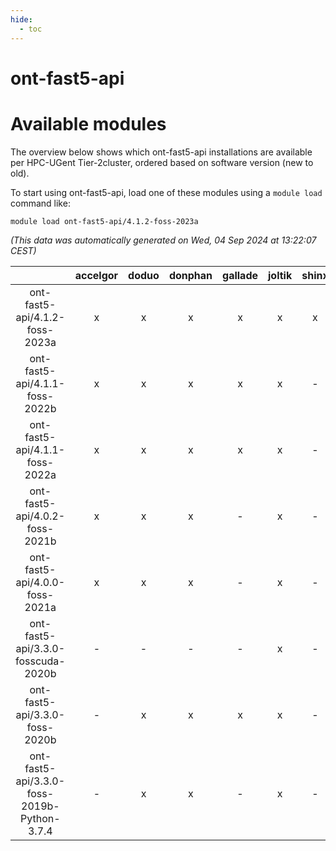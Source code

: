 ```yaml
---
hide:
  - toc
---
```


ont-fast5-api
=============

# Available modules


The overview below shows which ont-fast5-api installations are available per HPC-UGent Tier-2cluster, ordered based on software version (new to old).

To start using ont-fast5-api, load one of these modules using a `module load` command like:

```shell
module load ont-fast5-api/4.1.2-foss-2023a
```

*(This data was automatically generated on Wed, 04 Sep 2024 at 13:22:07 CEST)*  

| |accelgor|doduo|donphan|gallade|joltik|shinx|skitty|
| :---: | :---: | :---: | :---: | :---: | :---: | :---: | :---: |
|ont-fast5-api/4.1.2-foss-2023a|x|x|x|x|x|x|x|
|ont-fast5-api/4.1.1-foss-2022b|x|x|x|x|x|-|x|
|ont-fast5-api/4.1.1-foss-2022a|x|x|x|x|x|-|x|
|ont-fast5-api/4.0.2-foss-2021b|x|x|x|-|x|-|x|
|ont-fast5-api/4.0.0-foss-2021a|x|x|x|-|x|-|x|
|ont-fast5-api/3.3.0-fosscuda-2020b|-|-|-|-|x|-|-|
|ont-fast5-api/3.3.0-foss-2020b|-|x|x|x|x|-|x|
|ont-fast5-api/3.3.0-foss-2019b-Python-3.7.4|-|x|x|-|x|-|x|
